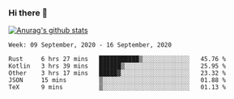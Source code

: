 ### Hi there 👋

[![Anurag's github stats](https://github-readme-stats.vercel.app/api?username=jinserrr&show_icons=true)](https://github.com/anuraghazra/github-readme-stats)


<!--START_SECTION:waka-->
```text
Week: 09 September, 2020 - 16 September, 2020

Rust     6 hrs 27 mins   ███████████▒░░░░░░░░░░░░░   45.76 % 
Kotlin   3 hrs 39 mins   ██████▒░░░░░░░░░░░░░░░░░░   25.95 % 
Other    3 hrs 17 mins   █████▓░░░░░░░░░░░░░░░░░░░   23.32 % 
JSON     15 mins         ▒░░░░░░░░░░░░░░░░░░░░░░░░   01.88 % 
TeX      9 mins          ▒░░░░░░░░░░░░░░░░░░░░░░░░   01.13 % 
```
<!--END_SECTION:waka-->
